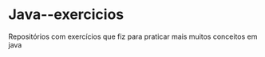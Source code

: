 # Java--exercicios
Repositórios com exercícios que fiz para praticar mais muitos conceitos em java 
